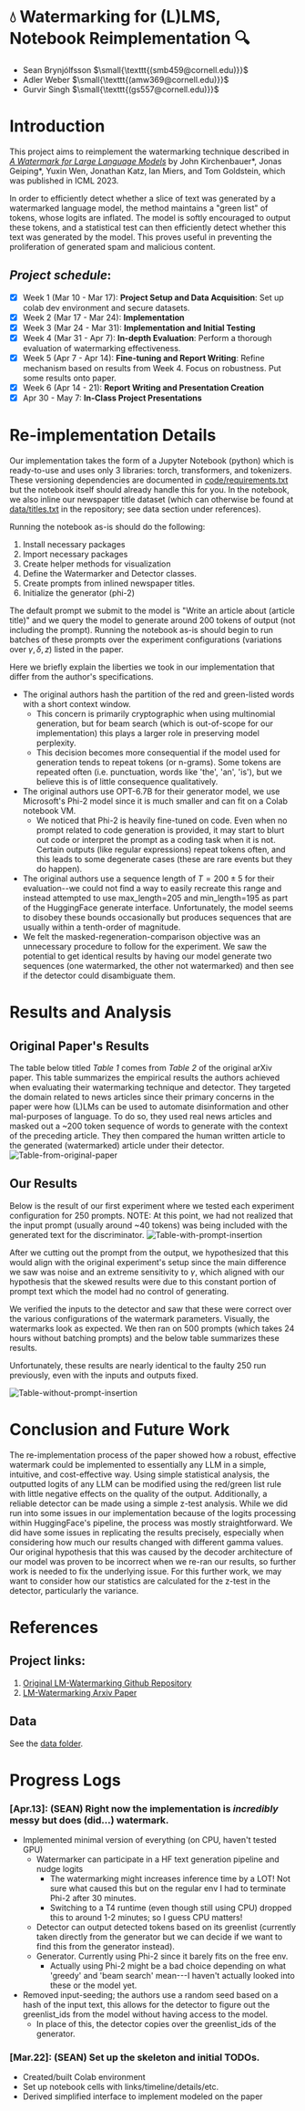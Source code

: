 💧 **Watermarking for (L)LMS, Notebook Reimplementation** 🔍
===
- Sean Brynjólfsson $\small{\texttt{(smb459@cornell.edu)}}$
- Adler Weber $\small{\texttt{(amw369@cornell.edu)}}$
- Gurvir Singh $\small{\texttt{(gs557@cornell.edu)}}$



# Introduction

This project aims to reimplement the watermarking technique described in [*A Watermark for Large Language Models*](https://arxiv.org/abs/2301.10226) by John Kirchenbauer*, Jonas Geiping*, Yuxin Wen, Jonathan Katz, Ian Miers, and Tom Goldstein, which was published in ICML 2023.

In order to efficiently detect whether a slice of text was generated by a watermarked language model, the method maintains a "green list" of tokens, whose logits are inflated. The model is softly encouraged to output these tokens, and a statistical test can then efficiently detect whether this text was generated by the model. This proves useful in preventing the proliferation of generated spam and malicious content.

## *Project schedule*:

- [x] Week 1 (Mar 10 - Mar 17): **Project Setup and Data Acquisition**: Set up colab dev environment and secure datasets.
- [x] Week 2 (Mar 17 - Mar 24): **Implementation**
- [x] Week 3 (Mar 24 - Mar 31): **Implementation and Initial Testing**
- [x] Week 4 (Mar 31 - Apr 7):  **In-depth Evaluation**: Perform a thorough evaluation of watermarking effectiveness.
- [x] Week 5 (Apr 7 - Apr 14): **Fine-tuning and Report Writing**: Refine mechanism based on results from Week 4. Focus on robustness. Put some results onto paper.
- [x] Week 6 (Apr 14 - 21): **Report Writing and Presentation Creation**
- [x] Apr 30 - May 7: **In-Class Project Presentations**

# Re-implementation Details
Our implementation takes the form of a Jupyter Notebook (python) which is ready-to-use and uses only 3 libraries: torch, transformers, and tokenizers. These versioning dependencies are documented in [code/requirements.txt](./code/requirements.txt) but the notebook itself should already handle this for you. In the notebook, we also inline our newspaper title dataset (which can otherwise be found at [data/titles.txt](./data/titles.txt) in the repository; see data section under references). 

Running the notebook as-is should do the following:
1. Install necessary packages
2. Import necessary packages
3. Create helper methods for visualization
4. Define the Watermarker and Detector classes.
5. Create prompts from inlined newspaper titles.
6. Initialize the generator (phi-2)

The default prompt we submit to the model is "Write an article about (article title)" and we query the model to generate around 200 tokens of output (not including the prompt). Running the notebook as-is should begin to run batches of these prompts over the experiment configurations (variations over $\gamma, \delta, z$) listed in the paper. 

Here we briefly explain the liberties we took in our implementation that differ from the author's specifications.
* The original authors hash the partition of the red and green-listed words with a short context window. 
    * This concern is primarily cryptographic when using multinomial generation, but for beam search (which is out-of-scope for our implementation) this plays a larger role in preserving model perplexity. 
    * This decision becomes more consequential if the model used for generation tends to repeat tokens (or n-grams). Some tokens are repeated often (i.e. punctuation, words like 'the', 'an', 'is'), but we believe this is of little consequence qualitatively.
* The original authors use OPT-6.7B for their generator model, we use Microsoft's Phi-2 model since it is much smaller and can fit on a Colab notebook VM. 
    * We noticed that Phi-2 is heavily fine-tuned on code. Even when no prompt related to code generation is provided, it may start to blurt out code or interpret the prompt as a coding task when it is not. Certain outputs (like regular expressions) repeat tokens often, and this leads to some degenerate cases (these are rare events but they do happen).
* The original authors use a sequence length of $T=200\pm5$ for their evaluation--we could not find a way to easily recreate this range and instead attempted to use max_length=$205$ and min_length=$195$ as part of the HuggingFace generate interface. Unfortunately, the model seems to disobey these bounds occasionally but produces sequences that are usually within a tenth-order of magnitude.
* We felt the masked-regeneration-comparison objective was an unnecessary procedure to follow for the experiment. We saw the potential to get identical results by having our model generate two sequences (one watermarked, the other not watermarked) and then see if the detector could disambiguate them.

# Results and Analysis

## Original Paper's Results
The table below titled *Table 1* comes from *Table 2* of the original arXiv paper. This table summarizes the empirical results the authors achieved when evaluating their watermarking technique and detector. They targeted the domain related to news articles since their primary concerns in the paper were how (L)LMs can be used to automate disinformation and other mal-purposes of language. To do so, they used real news articles and masked out a ~200 token sequence of words to generate with the context of the preceding article. They then compared the human written article to the generated (watermarked) article under their detector. 
![Table-from-original-paper](./images/table1.png)

## Our Results
Below is the result of our first experiment where we tested each experiment configuration for 250 prompts. NOTE: At this point, we had not realized that the input prompt (usually around ~40 tokens) was being included with the generated text for the discriminator.
![Table-with-prompt-insertion](./images/table2.png)

After we cutting out the prompt from the output, we hypothesized that this would align with the original experiment's setup since the main difference we saw was noise and an extreme sensitivity to $\gamma$, which aligned with our hypothesis that the skewed results were due to this constant portion of prompt text which the model had no control of generating. 

We verified the inputs to the detector and saw that these were correct over the various configurations of the watermark parameters. Visually, the watermarks look as expected. We then ran on 500 prompts (which takes 24 hours without batching prompts) and the below table summarizes these results. 

Unfortunately, these results are nearly identical to the faulty 250 run previously, even with the inputs and outputs fixed.

![Table-without-prompt-insertion](./images/table3.png)

# Conclusion and Future Work

The re-implementation process of the paper showed how a robust, effective watermark could be implemented to essentially any LLM in a simple, intuitive, and cost-effective way. Using simple statistical analysis, the outputted logits of any LLM can be modified using the red/green list rule with little negative effects on the quality of the output. Additionally, a reliable detector can be made using a simple z-test analysis. While we did run into some issues in our implementation because of the logits processing within HuggingFace's pipeline, the process was mostly straightforward. We did have some issues in replicating the results precisely, especially when considering how much our results changed with different gamma values. Our original hypothesis that this was caused by the decoder architecture of our model was proven to be incorrect when we re-ran our results, so further work is needed to fix the underlying issue. For this further work, we may want to consider how our statistics are calculated for the z-test in the detector, particularly the variance.

# References
## Project links:
1. [Original LM-Watermarking Github Repository](https://github.com/jwkirchenbauer/lm-watermarking/tree/main)
2. [LM-Watermarking Arxiv Paper](https://arxiv.org/abs/2301.10226)
## Data
See the [data folder](./data).

# Progress Logs

### [Apr.13]: (**SEAN**) Right now the implementation is *incredibly* messy but does (did...) watermark.
* Implemented minimal version of everything (on CPU, haven't tested GPU)
  * Watermarker can participate in a HF text generation pipeline and nudge logits
    * The watermarking might increases inference time by a LOT! Not sure what caused this but on the regular env I had to terminate Phi-2 after 30 minutes.
    * Switching to a T4 runtime (even though still using CPU) dropped this to around 1-2 minutes; so I guess CPU matters!
  * Detector can output detected tokens based on its greenlist (currently taken directly from the generator but we can decide if we want to find this from the generator instead).
  * Generator. Currently using Phi-2 since it barely fits on the free env.
    * Actually using Phi-2 might be a bad choice depending on what 'greedy' and 'beam search' mean---I haven't actually looked into these or the model yet.
* Removed input-seeding; the authors use a random seed based on a hash of the input text, this allows for the detector to figure out the greenlist_ids from the model without having access to the model.
  * In place of this, the detector copies over the greenlist_ids of the generator.

### [Mar.22]: (**SEAN**) Set up the skeleton and initial TODOs.
* Created/built Colab environment
* Set up notebook cells with links/timeline/details/etc.
* Derived simplified interface to implement modeled on the paper
